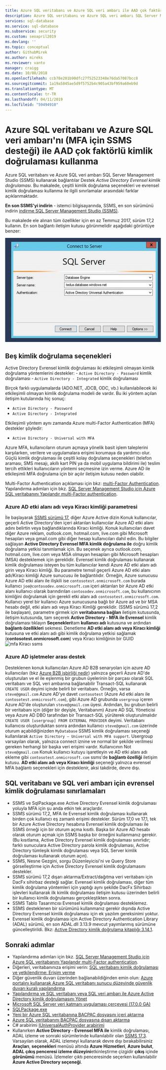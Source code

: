 ```yaml
---
title: Azure SQL veritabanı ve Azure SQL veri ambarı ile AAD çok faktörlü kimlik doğrulaması kullanarak | Microsoft Docs
description: Azure SQL veritabanı ve Azure SQL veri ambarı SQL Server Management Studio (SSMS) gelen bağlantılar, Active Directory Evrensel kimlik doğrulaması kullanarak destekler.
services: sql-database
ms.service: sql-database
ms.subservice: security
ms.custom: seoapril2019
ms.devlang: ''
ms.topic: conceptual
author: GithubMirek
ms.author: mireks
ms.reviewer: vanto
manager: craigg
ms.date: 10/08/2018
ms.openlocfilehash: ccb78e201b90dfc27f52523348e76da57087bcc8
ms.sourcegitcommit: 1a19a5845ae5d9f5752b4c905a43bf959a60eb9d
ms.translationtype: MT
ms.contentlocale: tr-TR
ms.lasthandoff: 04/11/2019
ms.locfileid: "59494910"
---
```

# <a name="using-multi-factor-aad-authentication-with-azure-sql-database-and-azure-sql-data-warehouse-ssms-support-for-mfa"></a>Azure SQL veritabanı ve Azure SQL veri ambarı'nı (MFA için SSMS desteği) ile AAD çok faktörlü kimlik doğrulaması kullanma
Azure SQL veritabanı ve Azure SQL veri ambarı SQL Server Management Studio (SSMS) kullanarak bağlantılar Destek *Active Directory Evrensel kimlik doğrulaması*. Bu makalede, çeşitli kimlik doğrulama seçenekleri ve evrensel kimlik doğrulaması kullanma ile ilgili sınırlamalar arasındaki farklar açıklanmaktadır. 

**En son SSMS'yi indirin** - istemci bilgisayarında, SSMS, en son sürümünü indirin [indirme SQL Server Management Studio (SSMS)](https://msdn.microsoft.com/library/mt238290.aspx). 


Bu makalede ele alınan tüm özellikler için en az Temmuz 2017, sürüm 17,2 kullanın.  En son bağlantı iletişim kutusu görünmelidir aşağıdaki görüntüye benzer:
 
  ![1mfa Evrensel bağlanma](./media/sql-database-ssms-mfa-auth/1mfa-universal-connect.png "kullanıcı adı kutusuna tamamlar.")  

## <a name="the-five-authentication-options"></a>Beş kimlik doğrulama seçenekleri  

Active Directory Evrensel kimlik doğrulaması iki etkileşimli olmayan kimlik doğrulama yöntemlerini destekler:
    - `Active Directory - Password` kimlik doğrulaması
    - `Active Directory - Integrated` kimlik doğrulaması

Birçok farklı uygulamalarda (ADO.NET, JDCB, ODC, vb.) kullanılabilecek iki etkileşimli olmayan kimlik doğrulama modeli de vardır. Bu iki yöntem açılan iletişim kutularında hiç sonuç: 
- `Active Directory - Password` 
- `Active Directory - Integrated` 

Etkileşimli yöntem aynı zamanda Azure multi-Factor Authentication (MFA) destekler şöyledir: 
- `Active Directory - Universal with MFA` 


Azure MFA, kullanıcıların oturum açmaya yönelik basit işlem taleplerini karşılarken, verilere ve uygulamalara erişimi korumaya da yardımcı olur. Güçlü kimlik doğrulaması ile çeşitli kolay doğrulama seçenekleri (telefon araması, SMS mesajı, akıllı kart PIN ya da mobil uygulama bildirimi ile) teslim tercih ettikleri kullanıcıların yöntemi seçmesine izin verme. Azure AD ile etkileşimli MFA doğrulama için bir açılır iletişim kutusu neden olabilir.

Multi-Factor Authentication açıklaması için bkz: [multi-Factor Authentication](../active-directory/authentication/multi-factor-authentication.md).
Yapılandırma adımları için bkz. [SQL Server Management Studio için Azure SQL veritabanını Yapılandır multi-Factor authentication](sql-database-ssms-mfa-authentication-configure.md).

### <a name="azure-ad-domain-name-or-tenant-id-parameter"></a>Azure AD etki alanı adı veya Kiracı kimliği parametresi   

İle başlayarak [SSMS sürümü 17](https://docs.microsoft.com/sql/ssms/download-sql-server-management-studio-ssms), diğer Azure Active dizin Konuk kullanıcılar, geçerli Active Directory'den içeri aktarılan kullanıcılar Azure AD etki alanı adını belirtin veya bağlandıklarında Kiracı kimliği. Konuk kullanıcıları davet diğer Azure reklam, outlook.com, hotmail.com, live.com gibi Microsoft hesapları veya gmail.com gibi diğer hesap kullanıcıları dahil edin. Bu bilgiler sağlayan **Active Directory Evrensel MFA kimlik doğrulama ile** doğru kimlik doğrulama yetkisi tanımlamak için. Bu seçenek ayrıca outlook.com, hotmail.com, live.com veya MSA olmayan hesapları gibi Microsoft hesapları (MSA) desteklemek için gereklidir. Evrensel kimlik doğrulaması kullanarak kimlik doğrulaması isteyen bu tüm kullanıcılar kendi Azure AD etki alanı adı girin veya Kiracı kimliği. Bu parametre temsil geçerli Azure AD etki alanı adı/Kiracı kimliği Azure sunucusu ile bağlantılıdır. Örneğin, Azure sunucusu Azure AD etki alanı ile ilişkili ise `contosotest.onmicrosoft.com` burada kullanıcı `joe@contosodev.onmicrosoft.com` içeri aktarılan bir Azure AD etki alanı kullanıcı olarak barındırılan `contosodev.onmicrosoft.com`, bu kullanıcının kimliğini doğrulamak için gerekli etki alanı adı `contosotest.onmicrosoft.com`. Kullanıcı yerel bir kullanıcı Azure sunucusuna bağlı bir Azure ad ve bir MSA hesabı değil, etki alanı adı veya Kiracı Kimliği gereklidir. (SSMS sürümü 17,2 ile başlayan), parametre girmek için **veritabanına bağlan** iletişim kutusunda, iletişim kutusunda, tam seçerek **Active Directory - MFA ile Evrensel** kimlik doğrulaması tıklayın **Seçenekleri**tam **kullanıcı adı** kutusuna ve ardından **bağlantı özellikleri** sekmesi. Denetleme **AD etki alanı adı veya Kiracı kimliği** kutusuna ve etki alanı adı gibi kimlik doğrulama yetkisi sağlamak (**contosotest.onmicrosoft.com**) veya Kiracı kimliğinin bir GUID  
   ![mfa Kiracı ssms](./media/sql-database-ssms-mfa-auth/mfa-tenant-ssms.png)   

### <a name="azure-ad-business-to-business-support"></a>Azure AD işletmeler arası destek   
Desteklenen konuk kullanıcıları Azure AD B2B senaryoları için azure AD kullanıcıları (bkz [Azure B2B işbirliği nedir](../active-directory/active-directory-b2b-what-is-azure-ad-b2b.md)) yalnızca geçerli Azure AD'de oluşturulan ve el ile eşlenmiş bir grubun üyelerinin bir parçası olarak SQL veritabanı ve SQL veri ambarına bağlanabilir Transact-SQL kullanarak `CREATE USER` deyimi içinde belirli bir veritabanı. Örneğin, varsa `steve@gmail.com` Azure AD'ye davet `contosotest` (Azure Ad etki alanı ile `contosotest.onmicrosoft.com`), gibi Azure AD grubunda `usergroup` içeren Azure AD'de oluşturulan `steve@gmail.com` üyesi. Ardından, bu grubun belirli bir veritabanı için (diğer bir deyişle, Veritabanım) Azure AD SQL Yöneticisi veya Azure AD DBO tarafından bir Transact-SQL yürüterek oluşturulmalıdır `CREATE USER [usergroup] FROM EXTERNAL PROVIDER` deyimi. Veritabanı kullanıcısı oluşturduktan sonra ardından kullanıcı `steve@gmail.com` üzerinde oturum açabildiğinizden `MyDatabase` SSMS kimlik doğrulaması seçeneği kullanılarak `Active Directory – Universal with MFA support`. Usergroup varsayılan olarak, yalnızca connect iznine ve normal bir şekilde verilmesi gereken herhangi bir başka veri erişimi vardır. Kullanıcının Not `steve@gmail.com` Konuk kullanıcı kutuyu işaretleyin ve AD etki alanı adı ekleme gibi `contosotest.onmicrosoft.com` ssms'de **bağlantı özelliği** iletişim kutusu. **AD etki alanı adı veya Kiracı kimliği** seçeneği yalnızca evrensel MFA bağlantı seçenekleri için desteklenir, aksi takdirde, devre dışı.

## <a name="universal-authentication-limitations-for-sql-database-and-sql-data-warehouse"></a>SQL veritabanı ve SQL veri ambarı için evrensel kimlik doğrulaması sınırlamaları
- SSMS ve SqlPackage.exe Active Directory Evrensel kimlik doğrulaması yoluyla MFA için şu anda etkin tek araçlardır.
- SSMS sürümü 17,2, MFA ile Evrensel kimlik doğrulaması kullanarak birden çok kullanıcı eş zamanlı erişimi destekler. Sürüm 17,0 ve 17,1, tek bir Azure Active Directory hesabına Evrensel kimlik doğrulaması ile SSMS örneği için bir oturum açma kısıtlı. Başka bir Azure AD hesabı olarak oturum açmak için SSMS başka bir örneğini kullanmanız gerekir. (Bu kısıtlama, Active Directory Evrensel kimlik doğrulaması sınırlıdır; farklı sunuculara Active Directory parola kimlik doğrulaması, Active Directory tümleşik kimlik doğrulaması veya SQL Server kimlik doğrulaması kullanarak oturum açın).
- SSMS, Nesne Gezgini, sorgu Düzenleyicisi'ni ve Query Store görselleştirme için Active Directory Evrensel kimlik doğrulamasını destekler.
- SSMS sürümü 17,2 dışarı aktarma/Extract/dağıtma veri veritabanı için DacFx sihirbaz desteği sağlar. Evrensel kimlik doğrulaması, diğer tüm kimlik doğrulama yöntemleri için yaptığı aynı şekilde DacFx Sihirbazı işlevleri kullanarak ilk kimlik doğrulaması iletişim kutusu üzerinden belirli bir kullanıcı kimlik doğrulaması gerçekleştikten sonra.
- SSMS Tablo Tasarımcısı Evrensel kimlik doğrulaması desteklemez.
- SSMS desteklenen bir sürümünü kullanmanız gerekir dışında Active Directory Evrensel kimlik doğrulaması için ek yazılım gereksinimi yoktur.  
- Evrensel kimlik doğrulaması için Active Directory Authentication Library (ADAL) sürümü, en son ADAL.dll 3.13.9 mevcut yayımlanmış sürümüne güncelleştirildi. Bkz: [Active Directory kimlik doğrulama kitaplığı 3.14.1](https://www.nuget.org/packages/Microsoft.IdentityModel.Clients.ActiveDirectory/).  


## <a name="next-steps"></a>Sonraki adımlar

- Yapılandırma adımları için bkz. [SQL Server Management Studio için Azure SQL veritabanını Yapılandır multi-Factor authentication](sql-database-ssms-mfa-authentication-configure.md).
- Diğerleri, veritabanınıza erişimi verin: [SQL veritabanı kimlik doğrulaması ve yetkilendirme: Erişim verme](sql-database-manage-logins.md)  
- Diğer güvenlik duvarı üzerinden bağlanabildiğinden emin olun: [Azure portalını kullanarak Azure SQL veritabanı sunucu düzeyinde güvenlik duvarı kuralı yapılandırma](sql-database-configure-firewall-settings.md)  
- [Yapılandırma ve SQL veritabanı veya SQL veri ambarı ile Azure Active Directory kimlik doğrulamasını Yönet](sql-database-aad-authentication-configure.md)  
- [Microsoft SQL Server veri katmanı uygulaması çerçevesi (17.0.0 GA)](https://www.microsoft.com/download/details.aspx?id=55088)  
- [SQLPackage.exe](https://docs.microsoft.com/sql/tools/sqlpackage)  
- [Yeni bir Azure SQL veritabanına BACPAC dosyasını içeri aktarma](../sql-database/sql-database-import.md)  
- [Azure SQL veritabanını BACPAC dosyasına dışarı aktarma](../sql-database/sql-database-export.md)  
- C# arabirimi [IUniversalAuthProvider arabirimi](https://msdn.microsoft.com/library/microsoft.sqlserver.dac.iuniversalauthprovider.aspx)  
- Kullanırken **Active Directory - Evrensel MFA ile** kimlik doğrulaması, ADAL izleme ve sonraki sürümlerinde kullanılabilir olan [SSMS 17,3](https://docs.microsoft.com/sql/ssms/download-sql-server-management-studio-ssms). Varsayılan olarak, ADAL izlemeyi kullanarak devre dışı bırakabilirsiniz **Araçları**, **seçenekleri** menüsü altında **Azure Hizmetleri**, **Azure bulut**,  **ADAL çıkış penceresi izleme düzeyini**etkinleştirme çizgidir **çıkış** içinde **görünümü** menüsü. İzlemeler çıktı penceresinde seçerken kullanılabilir **Azure Active Directory seçeneği**.  
